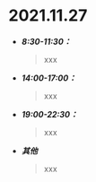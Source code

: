 # 2021.11.27
* __*8:30-11:30：*__
    > xxx
* __*14:00-17:00：*__
    > xxx
* __*19:00-22:30：*__
    > xxx
* __*其他*__
    >xxx